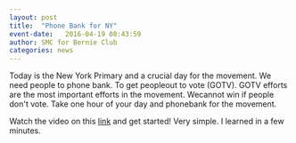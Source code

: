 ```yaml
---
layout: post
title:  "Phone Bank for NY"
event-date:   2016-04-19 08:43:59
author: SMC for Bernie Club
categories: news
---
```


Today is the New York Primary and a crucial day for the movement. We need people to 
phone bank. To get peopleout to vote (GOTV). GOTV efforts are the most important 
efforts in the movement. Wecannot win if people don't vote. Take one hour of your 
day and phonebank for the movement. 

Watch the video on this [link][1] and get started! Very simple. I learned in a few minutes. 

[1]: https://go.berniesanders.com/page/content/nyphonebank/

